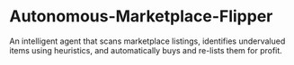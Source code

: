 # Autonomous-Marketplace-Flipper
An intelligent agent that scans marketplace listings, identifies undervalued items using heuristics, and automatically buys and re-lists them for profit.

